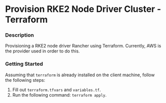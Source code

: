# Provision RKE2 Node Driver Cluster - Terraform

### Description
Provisioning a RKE2 node driver Rancher using Terraform. Currently, AWS is the provider used in order to do this.

### Getting Started
Assuming that `terraform` is already installed on the client machine, follow the following steps:

1. Fill out `terraform.tfvars` and `variables.tf`. 
2. Run the following command: `terraform apply`.